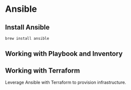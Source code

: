 # Ansible

## Install Ansible

```bash
brew install ansible
```

## Working with Playbook and Inventory

## Working with Terraform

Leverage Ansible with Terraform to provision infrastructure.
